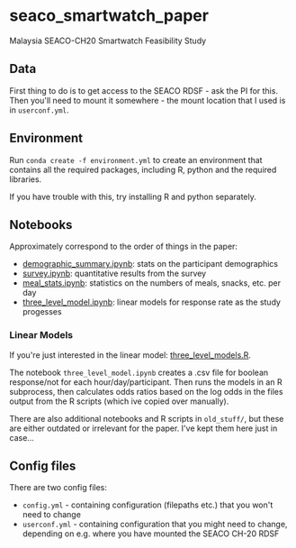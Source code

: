 # seaco_smartwatch_paper
Malaysia SEACO-CH20 Smartwatch Feasibility Study

## Data
First thing to do is to get access to the SEACO RDSF - ask the PI for this.
Then you'll need to mount it somewhere - the mount location that I used is in `userconf.yml`.

## Environment
Run `conda create -f environment.yml` to create an environment that contains all the required packages,
including R, python and the required libraries.

If you have trouble with this, try installing R and python separately.

## Notebooks
Approximately correspond to the order of things in the paper:

 - [demographic_summary.ipynb](demographic_summary.ipynb): stats on the participant demographics
 - [survey.ipynb](survey.ipynb): quantitative results from the survey
 - [meal_stats.ipynb](meal_stats.ipynb): statistics on the numbers of meals, snacks, etc. per day
 - [three_level_model.ipynb](three_level_model.ipynb): linear models for response rate as the study progesses

### Linear Models
If you're just interested in the linear model: [three_level_models.R](analysis_utils/r/three_level_models.R).  

The notebook `three_level_model.ipynb` creates a .csv file for boolean response/not for each hour/day/participant.
Then runs the models in an R subprocess, then calculates odds ratios based on the log odds
in the files output from the R scripts (which ive copied over manually).

There are also additional notebooks and R scripts in `old_stuff/`, but these are either outdated or irrelevant for the paper.
I've kept them here just in case...

## Config files
There are two config files:
- `config.yml` - containing configuration (filepaths etc.) that you won't need to change
- `userconf.yml` - containing configuration that you might need to change, depending on e.g. where you have mounted the SEACO CH-20 RDSF